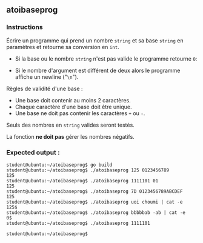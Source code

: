## atoibaseprog

### Instructions

Écrire un programme qui prend un nombre `string` et sa base `string` en paramètres et retourne sa conversion en `int`.

- Si la base ou le nombre `string` n'est pas valide le programme retourne `0`:

- Si le nombre d'argument est différent de deux alors le programme affiche un newline ("`\n`").

Règles de validité d'une base :

- Une base doit contenir au moins 2 caractères.
- Chaque caractère d'une base doit être unique.
- Une base ne doit pas contenir les caractères `+` ou `-`.

Seuls des nombres en `string` valides seront testés.

La fonction **ne doit pas** gérer les nombres négatifs.

### Expected output :

```console
student@ubuntu:~/atoibaseprog$ go build
student@ubuntu:~/atoibaseprog$ ./atoibaseprog 125 0123456789
125
student@ubuntu:~/atoibaseprog$ ./atoibaseprog 1111101 01
125
student@ubuntu:~/atoibaseprog$ ./atoibaseprog 7D 0123456789ABCDEF
125
student@ubuntu:~/atoibaseprog$ ./atoibaseprog uoi choumi | cat -e
125$
student@ubuntu:~/atoibaseprog$ ./atoibaseprog bbbbbab -ab | cat -e
0$
student@ubuntu:~/atoibaseprog$ ./atoibaseprog 1111101

student@ubuntu:~/atoibaseprog$
```
